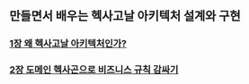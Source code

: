 ## 만들면서 배우는 헥사고날 아키텍처 설계와 구현

### [1장 왜 헥사고날 아키텍처인가?](./chap01/README.md)

### [2장 도메인 헥사곤으로 비즈니스 규칙 감싸기](./chap02/README.md)